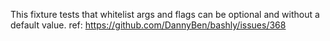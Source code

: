 This fixture tests that whitelist args and flags can be optional and without a
default value.
ref: https://github.com/DannyBen/bashly/issues/368